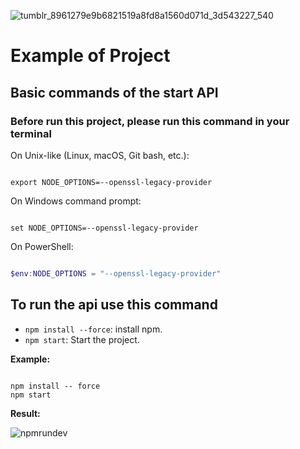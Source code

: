 ![tumblr_8961279e9b6821519a8fd8a1560d071d_3d543227_540](https://github.com/user-attachments/assets/9f71fc5b-9ca8-40ee-a5f6-cf3a3d92a907)

# Example of Project

## Basic commands of the start API

### Before run this project, please run this command in your terminal

On Unix-like (Linux, macOS, Git bash, etc.):
  
```Unix

export NODE_OPTIONS=--openssl-legacy-provider

```

On Windows command prompt:
  
```Windows command prompt

set NODE_OPTIONS=--openssl-legacy-provider

```

On PowerShell:

```PowerShell

$env:NODE_OPTIONS = "--openssl-legacy-provider"

```

## To run the api use this command

  
- `npm install --force`: install npm.
- `npm start`: Start the project.

**Example:**

  
```command Prompt

npm install -- force
npm start

```

**Result:**

![npmrundev](https://github.com/user-attachments/assets/5e9940c7-5ecc-413d-94c0-f9cb92a30c1f)
